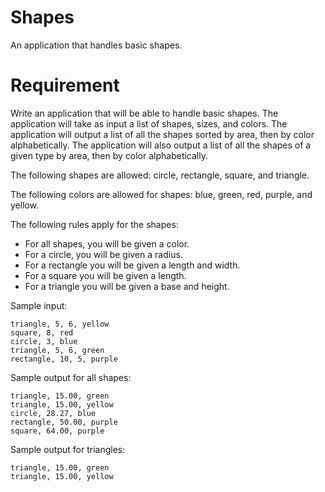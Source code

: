 Shapes
======

An application that handles basic shapes.

Requirement
===========

Write an application that will be able to handle basic shapes.  The application will take as input a list of shapes, sizes, and colors.  The application will output a list of all the shapes sorted by area, then by color alphabetically.  The application will also output a list of all the shapes of a given type by area, then by color alphabetically.


The following shapes are allowed:  circle, rectangle, square, and triangle.


The following colors are allowed for shapes:  blue, green, red, purple, and yellow.


The following rules apply for the shapes:

 - For all shapes, you will be given a color.
 - For a circle, you will be given a radius.
 - For a rectangle you will be given a length and width.
 - For a square you will be given a length.
 - For a triangle you will be given a base and height.

Sample input:
```
triangle, 5, 6, yellow
square, 8, red
circle, 3, blue
triangle, 5, 6, green
rectangle, 10, 5, purple
```
Sample output for all shapes:
```
triangle, 15.00, green
triangle, 15.00, yellow
circle, 28.27, blue
rectangle, 50.00, purple
square, 64.00, purple
```
Sample output for triangles:
```
triangle, 15.00, green
triangle, 15.00, yellow
```
